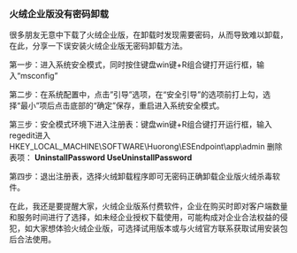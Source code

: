 ### 火绒企业版没有密码卸载

很多朋友无意中下载了火绒企业版，在卸载时发现需要密码，从而导致难以卸载，在此，分享一下误安装火绒企业版无密码卸载方法。

第一步：进入系统安全模式，同时按住键盘win键+R组合键打开运行框，输入“msconfig”

第二步：在系统配置中，点击”引导”选项，在“安全引导”的选项前打上勾，选择“最小”项后点击底部的“确定”保存，重启进入系统安全模式。

第三步：安全模式环境下进入注册表：键盘win键+R组合键打开运行框，输入regedit进入HKEY_LOCAL_MACHINE\SOFTWARE\Huorong\ESEndpoint\app\admin 删除表项：
**UninstallPassword
UseUninstallPassword**

第四步：退出注册表，选择火绒卸载程序即可无密码正确卸载企业版火绒杀毒软件。

在此，我还是要提醒大家，火绒企业版系付费软件，企业在购买时即对客户端数量和服务时间进行了选择，如未经企业授权下载使用，可能构成对企业合法权益的侵犯，如大家想体验火绒企业版，可选择试用版本或与火绒官方联系获取试用安装包后合法使用。